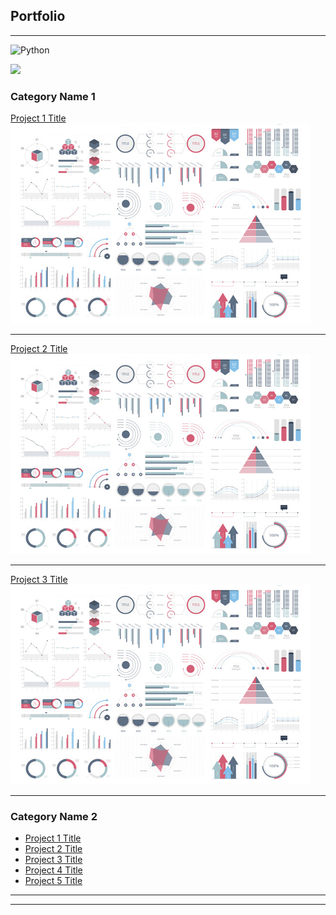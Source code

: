 ## Portfolio

---

![Python]({https://img.shields.io/badge/Python-FFD43B?style=for-the-badge&logo=python&logoColor=darkgreen})

<img src="{https://img.shields.io/badge/Python-FFD43B?style=for-the-badge&logo=python&logoColor=darkgreen}" />

### Category Name 1 

[Project 1 Title](/sample_page)
<img src="images/dummy_thumbnail.jpg?raw=true"/>

---
[Project 2 Title](/pdf/sample_presentation.pdf)
<img src="images/dummy_thumbnail.jpg?raw=true"/>

---
[Project 3 Title](http://example.com/)
<img src="images/dummy_thumbnail.jpg?raw=true"/>

---

### Category Name 2

- [Project 1 Title](http://example.com/)
- [Project 2 Title](http://example.com/)
- [Project 3 Title](http://example.com/)
- [Project 4 Title](http://example.com/)
- [Project 5 Title](http://example.com/)

---




---


